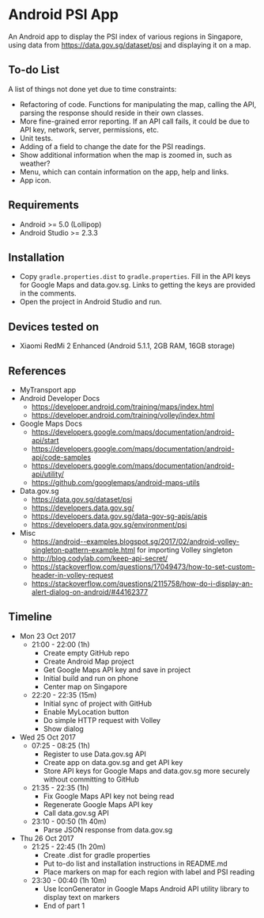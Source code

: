 # Android PSI App

An Android app to display the PSI index of various regions in Singapore,
using data from https://data.gov.sg/dataset/psi and displaying it on a map.

## To-do List
A list of things not done yet due to time constraints:
- Refactoring of code. Functions for manipulating the map, calling the API, parsing the response
  should reside in their own classes.
- More fine-grained error reporting. If an API call fails, it could be due to API key, network,
  server, permissions, etc.
- Unit tests.
- Adding of a field to change the date for the PSI readings.
- Show additional information when the map is zoomed in, such as weather?
- Menu, which can contain information on the app, help and links.
- App icon.

## Requirements
- Android >= 5.0 (Lollipop)
- Android Studio >= 2.3.3

## Installation
- Copy `gradle.properties.dist` to `gradle.properties`. Fill in the API keys for Google Maps
  and data.gov.sg. Links to getting the keys are provided in the comments.
- Open the project in Android Studio and run.

## Devices tested on
- Xiaomi RedMi 2 Enhanced (Android 5.1.1, 2GB RAM, 16GB storage)

## References
- MyTransport app
- Android Developer Docs
  + https://developer.android.com/training/maps/index.html
  + https://developer.android.com/training/volley/index.html
- Google Maps Docs
  + https://developers.google.com/maps/documentation/android-api/start
  + https://developers.google.com/maps/documentation/android-api/code-samples
  + https://developers.google.com/maps/documentation/android-api/utility/
  + https://github.com/googlemaps/android-maps-utils
- Data.gov.sg
  + https://data.gov.sg/dataset/psi
  + https://developers.data.gov.sg/
  + https://developers.data.gov.sg/data-gov-sg-apis/apis
  + https://developers.data.gov.sg/environment/psi
- Misc
  + https://android--examples.blogspot.sg/2017/02/android-volley-singleton-pattern-example.html
    for importing Volley singleton
  + http://blog.codylab.com/keep-api-secret/
  + https://stackoverflow.com/questions/17049473/how-to-set-custom-header-in-volley-request
  + https://stackoverflow.com/questions/2115758/how-do-i-display-an-alert-dialog-on-android/#44162377

## Timeline
- Mon 23 Oct 2017
  + 21:00 - 22:00 (1h)
    * Create empty GitHub repo
    * Create Android Map project
    * Get Google Maps API key and save in project
    * Initial build and run on phone
    * Center map on Singapore
  + 22:20 - 22:35 (15m)
    * Initial sync of project with GitHub
    * Enable MyLocation button
    * Do simple HTTP request with Volley
    * Show dialog
- Wed 25 Oct 2017
  + 07:25 - 08:25 (1h)
    * Register to use Data.gov.sg API
    * Create app on data.gov.sg and get API key
    * Store API keys for Google Maps and data.gov.sg more securely without committing to GitHub
  + 21:35 - 22:35 (1h)
    * Fix Google Maps API key not being read
    * Regenerate Google Maps API key
    * Call data.gov.sg API
  + 23:10 - 00:50 (1h 40m)
    * Parse JSON response from data.gov.sg
- Thu 26 Oct 2017
  + 21:25 - 22:45 (1h 20m)
    * Create .dist for gradle properties
    * Put to-do list and installation instructions in README.md
    * Place markers on map for each region with label and PSI reading
  + 23:30 - 00:40 (1h 10m)
    * Use IconGenerator in Google Maps Android API utility library to display text on markers
    * End of part 1
